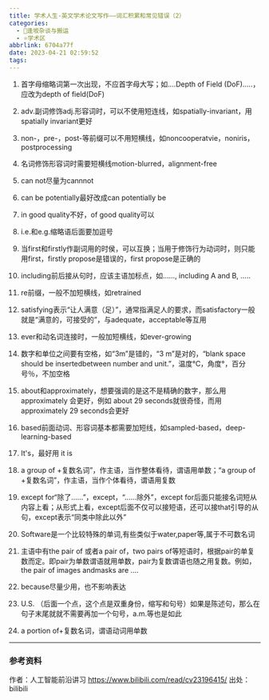 ```yaml
---
title: 学术人生-英文学术论文写作——词汇积累和常见错误（2）
categories:
  - 🌙逢坂杂谈与搬运
  - ⭐学术区
abbrlink: 6704a77f
date: 2023-04-21 02:59:52
tags:
---
```


1. 首字母缩略词第一次出现，不应首字母大写；如….Depth of Field (DoF)…..，应改为depth of field(DoF)

2. adv.副词修饰adj.形容词时，可以不使用短连线，如spatially-invariant，用spatially invariant更好

3. non-，pre-，post-等前缀可以不用短横线，如noncooperatvie，noniris，postprocessing

4. 名词修饰形容词时需要短横线motion-blurred，alignment-free

5. can not尽量为cannnot

<!--more-->

6. can be potentially最好改成can potentially be

7. in good quality不好，of good quality可以

8. i.e.和e.g.缩略语后面要加逗号

9. 当first和firstly作副词用的时侯，可以互换；当用于修饰行为动词时，则只能用first，firstly propose是错误的，first propose是正确的

10. including前后接从句时，应该主语加标点，如……, including A and B, …..

11. re前缀，一般不加短横线，如retrained

12. satisfying表示“让人满意（足）”，通常指满足人的要求，而satisfactory一般就是“满意的，可接受的”，与adequate，acceptable等互用

13. ever和动名词连接时，一般加短横线，如ever-growing

14. 数字和单位之间要有空格，如“3m”是错的，“3 m”是对的，“blank space should be insertedbetween number and unit.”，温度℃，角度°，百分号％，不加空格

15. about和approximately，想要强调的是这不是精确的数字，那么用approximately 会更好，例如 about 29 seconds就很奇怪，而用 approximately 29 seconds会更好

16. based前面动词、形容词基本都需要加短线，如sampled-based，deep-learning-based

17. It's，最好用 it is

18. a group of +复数名词”，作主语，当作整体看待，谓语用单数；“a group of +复数名词”，作主语，当作个体看待，谓语用复数

19. except for“除了……”，except，“……除外”，except for后面只能接名词短从内容上看；从形式上看，except后面不仅可以接短语，还可以接that引导的从句，except表示“同类中除此以外”

20. Software是一个比较特殊的单词,有些类似于water,paper等,属于不可数名词

21. 主语中有the pair of 或者a pair of，two pairs of等短语时，根据pair的单复数而定。即pair为单数谓语就用单数，pair为复数谓语也随之用复数。例如，the pair of images andmasks are ….

22. because尽量少用，也不影响表达

23. U.S. （后面一个点，这个点是双重身份，缩写和句号）如果是陈述句，那么在句子末尾就就不需要再加一个句号，a.m.等也是如此

24. a portion of+复数名词，谓语动词用单数

***

### 参考资料

作者：人工智能前沿讲习 https://www.bilibili.com/read/cv23196415/ 出处：bilibili
